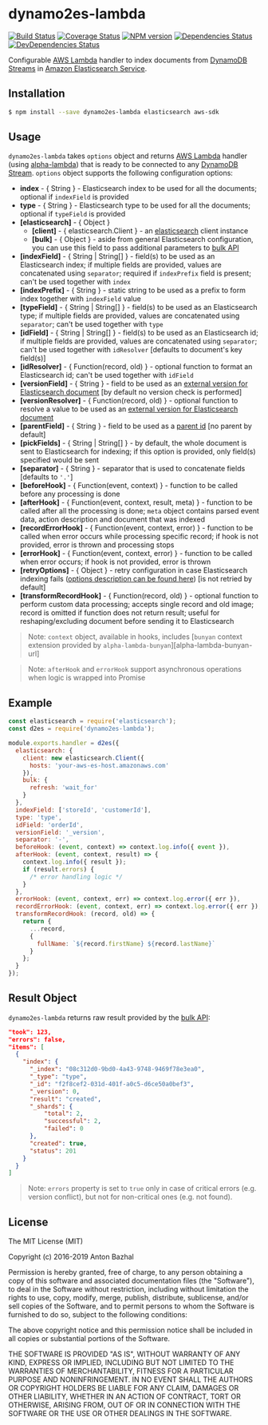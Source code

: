 # dynamo2es-lambda

[![Build Status][ci-image]][ci-url]
[![Coverage Status][coverage-image]][coverage-url]
[![NPM version][npm-image]][npm-url]
[![Dependencies Status][dependencies-image]][dependencies-url]
[![DevDependencies Status][devdependencies-image]][devdependencies-url]

Configurable [AWS Lambda][aws-lambda-url] handler to index documents from [DynamoDB Streams][dynamodb-streams-url] in [Amazon Elasticsearch Service][aws-elasticsearch-url].

## Installation

```bash
$ npm install --save dynamo2es-lambda elasticsearch aws-sdk
```

## Usage

`dynamo2es-lambda` takes `options` object and returns [AWS Lambda][aws-lambda-url] handler (using [alpha-lambda][alpha-lambda-url]) that is ready to be connected to any [DynamoDB Stream][dynamodb-streams-url]. `options` object supports the following configuration options:

- **index** - { String } - Elasticsearch index to be used for all the documents; optional if `indexField` is provided
- **type** - { String } - Elasticsearch type to be used for all the documents; optional if `typeField` is provided
- **[elasticsearch]** - { Object }
  - **[client]** - { elasticsearch.Client } - an [elasticsearch][elasticsearch-client-url] client instance
  - **[bulk]** - { Object } - aside from general Elasticsearch configuration, you can use this field to pass additional parameters to [bulk API][bulk-api-url]
- **[indexField]** - { String | String[] } - field(s) to be used as an Elasticsearch index; if multiple fields are provided, values are concatenated using `separator`; required if `indexPrefix` field is present; can't be used together with `index`
- **[indexPrefix]** - { String } - static string to be used as a prefix to form index together with `indexField` value
- **[typeField]** - { String | String[] } - field(s) to be used as an Elasticsearch type; if multiple fields are provided, values are concatenated using `separator`; can't be used together with `type`
- **[idField]** - { String | String[] } - field(s) to be used as an Elasticsearch id; if multiple fields are provided, values are concatenated using `separator`; can't be used together with `idResolver` [defaults to document's key field(s)]
- **[idResolver]** - { Function(record, old) } - optional function to format an Elasticsearch id; can't be used together with `idField`
- **[versionField]** - { String } - field to be used as an [external version for Elasticsearch document][elasticsearch-versioning-url] [by default no version check is performed]
- **[versionResolver]** - { Function(record, old) } - optional function to resolve a value to be used as an [external version for Elasticsearch document][elasticsearch-versioning-url]
- **[parentField]** - { String } - field to be used as a [parent id][elasticsearch-parent-child-url] [no parent by default]
- **[pickFields]** - { String | String[] } - by default, the whole document is sent to Elasticsearch for indexing; if this option is provided, only field(s) specified would be sent
- **[separator]** - { String } - separator that is used to concatenate fields [defaults to `'.'`]
- **[beforeHook]** - { Function(event, context) } - function to be called before any processing is done
- **[afterHook]** - { Function(event, context, result, meta) } - function to be called after all the processing is done; `meta` object contains parsed event data, action description and document that was indexed
- **[recordErrorHook]** - { Function(event, context, error) } - function to be called when error occurs while processing specific record; if hook is not provided, error is thrown and processing stops
- **[errorHook]** - { Function(event, context, error) } - function to be called when error occurs; if hook is not provided, error is thrown
- **[retryOptions]** - { Object } - retry configuration in case Elasticsearch indexing fails ([options description can be found here][promise-retry-url]) [is not retried by default]
- **[transformRecordHook]** - { Function(record, old) } - optional function to perform custom data processing; accepts single record and old image; record is omitted if function does not return result; useful for reshaping/excluding document before sending it to Elasticsearch

> Note: `context` object, available in hooks, includes [`bunyan` context extension provided by `alpha-lambda-bunyan`][alpha-lambda-bunyan-url]

> Note: `afterHook` and `errorHook` support asynchronous operations when logic is wrapped into Promise

## Example

```js
const elasticsearch = require('elasticsearch');
const d2es = require('dynamo2es-lambda');

module.exports.handler = d2es({
  elasticsearch: {
    client: new elasticsearch.Client({
      hosts: 'your-aws-es-host.amazonaws.com'
    }),
    bulk: {
      refresh: 'wait_for'
    }
  },
  indexField: ['storeId', 'customerId'],
  type: 'type',
  idField: 'orderId',
  versionField: '_version',
  separator: '-',
  beforeHook: (event, context) => context.log.info({ event }),
  afterHook: (event, context, result) => {
    context.log.info({ result });
    if (result.errors) {
      /* error handling logic */
    }
  },
  errorHook: (event, context, err) => context.log.error({ err }),
  recordErrorHook: (event, context, err) => context.log.error({ err }),
  transformRecordHook: (record, old) => {
    return {
      ...record,
      {
        fullName: `${record.firstName} ${record.lastName}`
      }
    };
  }
});
```

## Result Object

`dynamo2es-lambda` returns raw result provided by the [bulk API][bulk-api-url]:

```json
"took": 123,
"errors": false,
"items": [
  {
    "index": {
      "_index": "08c312d0-9bd0-4a43-9748-9469f78e3ea0",
      "_type": "type",
      "_id": "f2f8cef2-031d-401f-a0c5-d6ce50a0bef3",
      "_version": 0,
      "result": "created",
      "_shards": {
          "total": 2,
          "successful": 2,
          "failed": 0
      },
      "created": true,
      "status": 201
    }
  }
]
```

> Note: `errors` property is set to `true` only in case of critical errors (e.g. version conflict), but not for non-critical ones (e.g. not found).

## License

The MIT License (MIT)

Copyright (c) 2016-2019 Anton Bazhal

Permission is hereby granted, free of charge, to any person obtaining a copy of this software and associated documentation files (the "Software"), to deal in the Software without restriction, including without limitation the rights to use, copy, modify, merge, publish, distribute, sublicense, and/or sell copies of the Software, and to permit persons to whom the Software is furnished to do so, subject to the following conditions:

The above copyright notice and this permission notice shall be included in all copies or substantial portions of the Software.

THE SOFTWARE IS PROVIDED "AS IS", WITHOUT WARRANTY OF ANY KIND, EXPRESS OR IMPLIED, INCLUDING BUT NOT LIMITED TO THE WARRANTIES OF MERCHANTABILITY, FITNESS FOR A PARTICULAR PURPOSE AND NONINFRINGEMENT. IN NO EVENT SHALL THE AUTHORS OR COPYRIGHT HOLDERS BE LIABLE FOR ANY CLAIM, DAMAGES OR OTHER LIABILITY, WHETHER IN AN ACTION OF CONTRACT, TORT OR OTHERWISE, ARISING FROM, OUT OF OR IN CONNECTION WITH THE SOFTWARE OR THE USE OR OTHER DEALINGS IN THE SOFTWARE.

[alpha-lambda-bunyan-url-url]: https://www.npmjs.com/package/alpha-lambda-bunyan
[alpha-lambda-url]: https://www.npmjs.com/package/alpha-lambda
[elasticsearch-client-url]: https://www.npmjs.com/package/elasticsearch
[aws-elasticsearch-url]: https://aws.amazon.com/elasticsearch-service/
[aws-lambda-url]: https://aws.amazon.com/lambda/details/
[bulk-api-url]: https://www.elastic.co/guide/en/elasticsearch/client/javascript-api/current/api-reference.html#api-bulk
[ci-image]: https://circleci.com/gh/AntonBazhal/dynamo2es-lambda.svg?style=shield&circle-token=10551f1137392ea7edd52832eccf5b239f5d7535
[ci-url]: https://circleci.com/gh/AntonBazhal/dynamo2es-lambda
[coverage-image]: https://coveralls.io/repos/github/AntonBazhal/dynamo2es-lambda/badge.svg?branch=master
[coverage-url]: https://coveralls.io/github/AntonBazhal/dynamo2es-lambda?branch=master
[dependencies-url]: https://david-dm.org/antonbazhal/dynamo2es-lambda
[dependencies-image]: https://david-dm.org/antonbazhal/dynamo2es-lambda/status.svg
[devdependencies-url]: https://david-dm.org/antonbazhal/dynamo2es-lambda?type=dev
[devdependencies-image]: https://david-dm.org/antonbazhal/dynamo2es-lambda/dev-status.svg
[dynamodb-streams-url]: http://docs.aws.amazon.com/amazondynamodb/latest/developerguide/Streams.html
[elasticsearch-versioning-url]: https://www.elastic.co/blog/elasticsearch-versioning-support
[elasticsearch-parent-child-url]: https://www.elastic.co/guide/en/elasticsearch/guide/current/parent-child.html
[npm-url]: https://www.npmjs.org/package/dynamo2es-lambda
[npm-image]: https://img.shields.io/npm/v/dynamo2es-lambda.svg
[promise-retry-url]: https://www.npmjs.com/package/promise-retry#promiseretryfn-options
